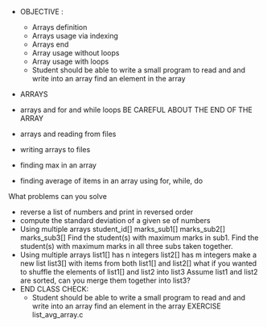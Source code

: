 * OBJECTIVE :
    * Arrays definition
    * Arrays usage via  indexing
    * Arrays end
    * Array usage without loops
    * Array usage with loops
    * Student should be able to write a small program to
         read and and write into an array
         find an element in the array

* ARRAYS 
* arrays and for and while loops
  BE CAREFUL ABOUT THE END OF THE ARRAY
* arrays and reading from files
* writing arrays to files
* finding max in an array
* finding average of items in an array using for, while, do

What problems can you solve
  * reverse a list of numbers and print in reversed order
  * compute the standard deviation of a given se of numbers
  * Using multiple arrays
	student_id[]
        marks_sub1[]
        marks_sub2[]
        marks_sub3[]
     Find the student(s) with maximum marks in sub1.
	Find the student(s) with maximum marks in all three subs taken together.
  * Using multiple arrays
    list1[] has n integers
    list2[] has m integers
    make a new list list3[] with items from both list1[] and list2[]
    what if you wanted to shuffle the elements of list1[] and list2 into list3
    Assume list1 and list2 are sorted, can you merge them together into list3?
* END CLASS CHECK:
    * Student should be able to write a small program to
         read and and write into an array
         find an element in the array
         EXERCISE list_avg_array.c
